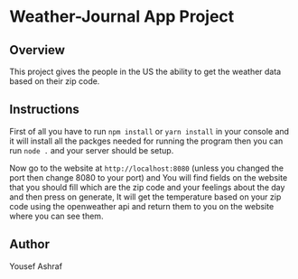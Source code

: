 # Weather-Journal App Project

## Overview

This project gives the people in the US the ability to get the weather data based on their zip code.

## Instructions

First of all you have to run `npm install` or `yarn install` in your console and it will install all the packges needed for running the program then you can run `node .` and your server should be setup.

Now go to the website at `http://localhost:8080` (unless you changed the port then change 8080 to your port) and You will find fields on the website that you should fill which are the zip code and your feelings about the day and then press on generate, It will get the temperature based on your zip code using the openweather api and return them to you on the website where you can see them.

## Author

Yousef Ashraf
